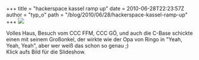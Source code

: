 +++
title = "hackerspace kassel ramp up"
date = 2010-06-28T22:23:57Z
author = "typ_o"
path = "/blog/2010/06/28/hackerspace-kassel-ramp-up"
+++
[![](/media/slides.jpg)](/media/slideshows/offtuer2010-06/)

Volles Haus, Besuch vom CCC FFM, CCC GÖ, und auch die C-Base schickte
einen mit seinem Großonkel, der wirkte wie der Opa von Ringo in "Yeah,
Yeah, Yeah", aber wer weiß das schon so genau ;)  
Klick aufs Bild für die Slideshow.
